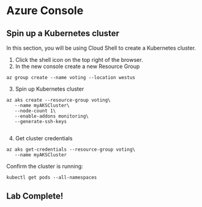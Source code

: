 # Azure Console
## Spin up a Kubernetes cluster
In this section, you will be using Cloud Shell to create a Kubernetes cluster.
1. Click the shell icon on the top right of the browser.
2. In the new console create a new Resource Group

```azurecli
az group create --name voting --location westus
```

3. Spin up Kubernetes cluster
```azurecli
az aks create --resource-group voting\
   --name myAKSCluster\
   --node-count 1\
   --enable-addons monitoring\
   --generate-ssh-keys
   
```

4. Get cluster credentials
```azurecli
az aks get-credentials --resource-group voting\
   --name myAKSCluster
```

Confirm the cluster is running:
```azurecli
kubectl get pods --all-namespaces
```

## Lab Complete!
